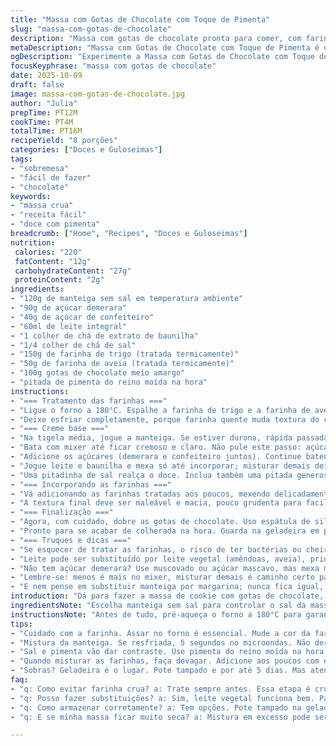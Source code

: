 ```yaml
---
title: "Massa com Gotas de Chocolate com Toque de Pimenta"
slug: "massa-com-gotas-de-chocolate"
description: "Massa com gotas de chocolate pronta para comer, com farinha termicamente tratada para evitar riscos, uma pitada de pimenta do reino para surpreender e açúcar mascavo trocado por demerara, textura cremosa que derrete na boca. Passa longe daquele cheiro cru de farinha; lembra biscoito, só que cru e seguro pra comer. O equilíbrio entre doce e leve picância deixa a receita menos enjoativa, uma brincadeira de sabor. Fácil, rápido; dá para fazer no fim do dia e atacar a colherada diretamente. Pra quem curte cookie dough, mas não quer estômago pesado—sem ovos, sem sustos."
metaDescription: "Massa com Gotas de Chocolate com Toque de Pimenta é uma receita deliciosa, cremosa e segura para comer direto da colher."
ogDescription: "Experimente a Massa com Gotas de Chocolate com Toque de Pimenta, cremosa e irresistível, perfeita para quem ama cookie dough."
focusKeyphrase: "massa com gotas de chocolate"
date: 2025-10-09
draft: false
image: massa-com-gotas-de-chocolate.jpg
author: "Julia"
prepTime: PT12M
cookTime: PT4M
totalTime: PT16M
recipeYield: "8 porções"
categories: ["Doces e Guloseimas"]
tags:
- "sobremesa"
- "fácil de fazer"
- "chocolate"
keywords:
- "massa crua"
- "receita fácil"
- "doce com pimenta"
breadcrumb: ["Home", "Recipes", "Doces e Guloseimas"]
nutrition: 
 calories: "220"
 fatContent: "12g"
 carbohydrateContent: "27g"
 proteinContent: "2g"
ingredients:
- "120g de manteiga sem sal em temperatura ambiente"
- "90g de açúcar demerara"
- "40g de açúcar de confeiteiro"
- "60ml de leite integral"
- "1 colher de chá de extrato de baunilha"
- "1/4 colher de chá de sal"
- "150g de farinha de trigo (tratada termicamente)"
- "50g de farinha de aveia (tratada termicamente)"
- "100g gotas de chocolate meio amargo"
- "pitada de pimenta do reino moída na hora"
instructions:
- "=== Tratamento das farinhas ==="
- "Ligue o forno a 180°C. Espalhe a farinha de trigo e a farinha de aveia em uma assadeira coberta com tapete de silicone ou papel manteiga. Fique de olho para não passar do ponto; a farinha ''cozinha'' quando muda de cor levemente e começa a exalar um aroma bem leve, como pão torrado. Teste a temperatura com termômetro, se tiver, até 70°C interno; isso elimina bactérias sem perder a ''vida'' da farinha. No meu fogão, 4 minutos já dá esse efeito, 4 a 5 min no máximo; mais que isso resseca."
- "Deixe esfriar completamente, porque farinha quente muda textura do creme depois."
- "=== Creme base ==="
- "Na tigela média, jogue a manteiga. Se estiver durona, rápida passada de 5 segundos no microondas evita bagunça e ajuda na incorporação, desde que não derreta totalmente."
- "Bata com mixer até ficar cremoso e claro. Não pule este passo: açúcar deve se misturar de verdade para modelar a textura depois."
- "Adicione os açúcares (demerara e confeiteiro juntos). Continue batendo até obter mistura homogênea, quase um creme leve; não precisa virar mousse, só garantir que não tem grumos."
- "Jogue leite e baunilha e mexa só até incorporar; misturar demais deixa massa líquida demais, escapa da textura tradicional do cookie dough."
- "Uma pitadinha de sal realça o doce. Inclua também uma pitada generosa de pimenta do reino moída na hora. Já fiz versões sem e com pimenta; a diferença é sutil mas dá um frescor e contrasta que quebra a monotonia da doçura, algo que vale o teste para quem vive na cozinha."
- "=== Incorporando as farinhas ==="
- "Vá adicionando as farinhas tratadas aos poucos, mexendo delicadamente com espátula, só até homogeneizar. Evite bater muito nesta fase; farinha demais misturada de forma bruta endurece a massa. Se parecer seca, pingue pouquinho leite, uma colher de chá por vez."
- "A textura final deve ser maleável e macia, pouco grudenta para facilitar comer direto na colher."
- "=== Finalização ==="
- "Agora, com cuidado, dobre as gotas de chocolate. Uso espátula de silicone porque facilita incorporar sem desmanchar as gotas nem a massa. Preferi trocar chocolate ao leite por meio amargo para balancear a doçura do açúcar demerara."
- "Pronto para se acabar de colherada na hora. Guarda na geladeira em pote tampado por até 5 dias; quando frio, fica mais firme, mas volta a textura ideal se esperar 10 minutos fora."
- "=== Truques e dicas ==="
- "Se esquecer de tratar as farinhas, o risco de ter bactérias ou cheiro cru vai atrapalhar. Faço sempre duas fornadas pequenas para garantir o forno está na temperatura, porque fogão caseiro engana. Alternativas: pode usar farinha integral, mas aí diminua pra 80g e ajuste líquido, porque quer manter cremosidade."
- "Leite pode ser substituído por leite vegetal (amêndoas, aveia), principalmente para quem é intolerante; textura fica quase igual, só perde um pouco do gosto lácteo."
- "Não tem açúcar demerara? Use muscovado ou açúcar mascavo, mas mexa menos para não amolecer demais massa, porque eles têm mais umidade."
- "Lembre-se: menos é mais no mixer, misturar demais é caminho certo para massa dura e difícil de comer."
- "E nem pense em substituir manteiga por margarina; nunca fica igual, perde o sabor e a cremosidade."
introduction: "Dá para fazer a massa de cookie com gotas de chocolate, comer na colher sem medo e sem ovo. Levo anos tentando acertar essa versão que não fica com gosto de farinha crua ou açúcar esmagado. O segredo maior? Assar a farinha ligeiramente para eliminar riscos, mas sem mudar sabor, controlar a textura do creme para não ficar pesado e... uma sacada minha: pitada de pimenta do reino moída na hora, que joga todo doce pra um nível diferente. Essa receita pedida muita atenção no balanço dos ingredientes e no ponto da mistura; não é bolear nem assar, é textura e aroma na colher. O cheiro que invade a cozinha enquanto processo a farinha no forno, meio que chama pra mesa. Legado de tentativas frustradas, daí veio a calma para respeitar cada etapa e um resultado mais intenso e divertido do que só doce."
ingredientsNote: "Escolha manteiga sem sal para controlar o sal da massa. O açúcar demerara tem textura mais granulada, dá um toque rústico e sabor mais complexo que o mascavo comum; mas substitua por mascavo se quiser. Duas farinhas tratadas termicamente garantem a segurança de comer cru, além de textura equilibrada—trigo traz estrutura, aveia suavidade. Sempre deixe farinhas esfriarem após forno para manter o creme na textura ideal, evitando alterações químicas do calor. Pimenta do reino não é tradicional, mas abre caminho para algo inesperado. Gotas de chocolate meio amargo ou amargo dão contraste, evite chocolate ao leite para não deixar muito doce. Use leite integral para untar o creme, mas opções vegetais também funcionam muito bem para intolerantes. Deixe preparado sem pressa para colher direto ou gelar para textura mais firme."
instructionsNote: "Antes de tudo, pré-aqueça o forno a 180°C para garantir as farinhas na temperatura certa para matar bactérias e odores crus. Farinhas bem espalhadas para assar uniformemente. Mexa só até misturar no creme para evitar ressecamento; misturar demais espelha no sabor e textura. A manteiga deve estar macia; bolinhas no creme indicam que manteiga estava fria. Baixe o ritmo do mixer quando juntar leite e sabores para não virar líquido. Incorporar farinhas com espátula e paciência para manter a cremosidade. Adicionar gotas por último e dobrar devagar para evitar quebra do chocolate. Manter a massa refrigerada se não for consumir na hora é essencial para conservar frescor e textura. Use colher para comer direto, nada mais prático na gula de última hora."
tips:
- "Cuidado com a farinha. Assar no forno é essencial. Mude a cor da farinha, 4 minutos em temperatura alta. Aroma de pão torrado é o sinal. Se não assar, bacteria. Sem essa! Use termômetro para conferir até 70°C."
- "Mistura da manteiga. Se resfriada, 5 segundos no microondas. Não derreta totalmente. O creme precisa de textura leve. Não pule a batida por tempo certo. A cremosidade é chave para a mistura ficar homogênea."
- "Sal e pimenta vão dar contraste. Use pimenta do reino moída na hora. Um toque sutil, mas o frescor é bem-vindo. Sem isso, a massa enjoa. Então, faça esse teste e surpreenda-se com a diferença."
- "Quando misturar as farinhas, faça devagar. Adicione aos poucos com espátula. Não bata demais. Isso endurece, e a textura não deve ser seca. Se necessário, adicione colheres de leite. Paciência é a palavra."
- "Sobras? Geladeira é o lugar. Pote tampado e por até 5 dias. Mas atenção, depois fica firme. Espera 10 minutos fora para ficar na textura ideal. Nada pior que massa muito dura para a colher."
faq:
- "q: Como evitar farinha crua? a: Trate sempre antes. Essa etapa é crucial. Bacteria não aparece aqui. Temperatura do forno não pode enganar, preaqueça bem. Caso contrário, cheira cru."
- "q: Posso fazer substituições? a: Sim, leite vegetal funciona bem. Para intolerantes. Mas a cremosidade muda. Use açúcar mascavo se tiver demerara. Cuidado com a umidade. Mistura pode ficar líquida."
- "q: Como armazenar corretamente? a: Tem opções. Pote tampado na geladeira. E também, pode congelar. Mas consuma em até 5 dias para melhor sabor. A textura é tudo."
- "q: E se minha massa ficar muito seca? a: Mistura em excesso pode ser um problema. Se perceber, adicione um pouco de leite. Uma colher de cada vez. Necessário ter atenção na textura."

---
```

